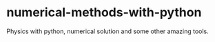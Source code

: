 # numerical-methods-with-python
Physics with python, numerical solution and some other amazing tools. 
